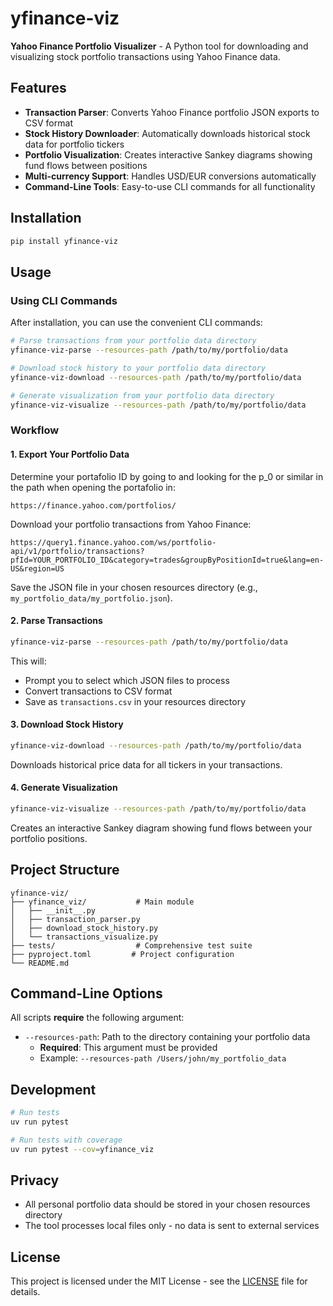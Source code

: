 # yfinance-viz

**Yahoo Finance Portfolio Visualizer** - A Python tool for downloading and visualizing stock portfolio transactions using Yahoo Finance data.

## Features

- **Transaction Parser**: Converts Yahoo Finance portfolio JSON exports to CSV format
- **Stock History Downloader**: Automatically downloads historical stock data for portfolio tickers
- **Portfolio Visualization**: Creates interactive Sankey diagrams showing fund flows between positions
- **Multi-currency Support**: Handles USD/EUR conversions automatically
- **Command-Line Tools**: Easy-to-use CLI commands for all functionality

## Installation

```bash
pip install yfinance-viz
```

## Usage

### Using CLI Commands

After installation, you can use the convenient CLI commands:

```bash
# Parse transactions from your portfolio data directory
yfinance-viz-parse --resources-path /path/to/my/portfolio/data

# Download stock history to your portfolio data directory
yfinance-viz-download --resources-path /path/to/my/portfolio/data

# Generate visualization from your portfolio data directory
yfinance-viz-visualize --resources-path /path/to/my/portfolio/data
```

### Workflow

#### 1. Export Your Portfolio Data

Determine your portafolio ID by going to and looking for the p_0 or similar in the path when opening the portafolio in:
``` 
https://finance.yahoo.com/portfolios/
```

Download your portfolio transactions from Yahoo Finance:
```
https://query1.finance.yahoo.com/ws/portfolio-api/v1/portfolio/transactions?pfId=YOUR_PORTFOLIO_ID&category=trades&groupByPositionId=true&lang=en-US&region=US
```

Save the JSON file in your chosen resources directory (e.g., `my_portfolio_data/my_portfolio.json`).

#### 2. Parse Transactions

```bash
yfinance-viz-parse --resources-path /path/to/my/portfolio/data
```

This will:
- Prompt you to select which JSON files to process
- Convert transactions to CSV format
- Save as `transactions.csv` in your resources directory

#### 3. Download Stock History

```bash
yfinance-viz-download --resources-path /path/to/my/portfolio/data
```

Downloads historical price data for all tickers in your transactions.

#### 4. Generate Visualization

```bash
yfinance-viz-visualize --resources-path /path/to/my/portfolio/data
```

Creates an interactive Sankey diagram showing fund flows between your portfolio positions.

## Project Structure

```
yfinance-viz/
├── yfinance_viz/           # Main module
│   ├── __init__.py
│   ├── transaction_parser.py
│   ├── download_stock_history.py
│   └── transactions_visualize.py
├── tests/                  # Comprehensive test suite
├── pyproject.toml         # Project configuration
└── README.md
```

## Command-Line Options

All scripts **require** the following argument:

- `--resources-path`: Path to the directory containing your portfolio data
  - **Required**: This argument must be provided
  - Example: `--resources-path /Users/john/my_portfolio_data`

## Development

```bash
# Run tests
uv run pytest

# Run tests with coverage
uv run pytest --cov=yfinance_viz
```

## Privacy

- All personal portfolio data should be stored in your chosen resources directory
- The tool processes local files only - no data is sent to external services

## License

This project is licensed under the MIT License - see the [LICENSE](LICENSE) file for details.